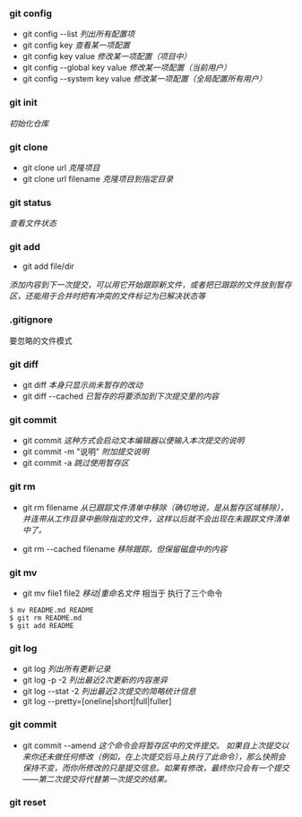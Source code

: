 ### git config

- git config --list *列出所有配置项*
- git config key *查看某一项配置*
- git config key value *修改某一项配置（项目中）*
- git config --global key value *修改某一项配置（当前用户）*
- git config --system key value *修改某一项配置（全局配置所有用户）*

### git init

*初始化仓库*

### git clone 

- git clone url *克隆项目*
- git clone url filename *克隆项目到指定目录*

### git status

*查看文件状态*


### git add 

- git add file/dir 

*添加内容到下一次提交，可以用它开始跟踪新文件，或者把已跟踪的文件放到暂存区，还能用于合并时把有冲突的文件标记为已解决状态等*

### .gitignore

要忽略的文件模式

### git diff

- git diff *本身只显示尚未暂存的改动*
- git diff --cached *已暂存的将要添加到下次提交里的内容*

### git commit

- git commit *这种方式会启动文本编辑器以便输入本次提交的说明*
- git commit -m "说明" *附加提交说明*
- git commit -a *跳过使用暂存区*

### git rm 

- git rm filename *从已跟踪文件清单中移除（确切地说，是从暂存区域移除），并连带从工作目录中删除指定的文件，这样以后就不会出现在未跟踪文件清单中了。*

- git rm --cached filename *移除跟踪，但保留磁盘中的内容*

### git mv

- git mv file1 file2 *移动|重命名文件*
相当于 执行了三个命令

```
$ mv README.md README
$ git rm README.md
$ git add README
```

### git log

- git log *列出所有更新记录*
- git log -p -2 *列出最近2次更新的内容差异*
- git log --stat -2 *列出最近2次提交的简略统计信息*
- git log --pretty=[oneline|short|full|fuller] 

### git commit

- git commit --amend *这个命令会将暂存区中的文件提交。 如果自上次提交以来你还未做任何修改（例如，在上次提交后马上执行了此命令），那么快照会保持不变，而你所修改的只是提交信息。如果有修改，最终你只会有一个提交——第二次提交将代替第一次提交的结果。*

### git reset